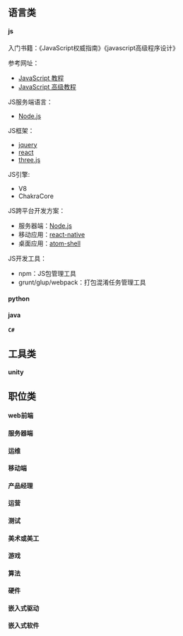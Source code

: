 ## 语言类

#### js

入门书籍：《JavaScript权威指南》《javascript高级程序设计》

参考网址：

- [JavaScript 教程](http://www.w3school.com.cn/js/index.asp)
- [JavaScript 高级教程](http://www.w3school.com.cn/js/index_pro.asp)

JS服务端语言：

- [Node.js](https://nodejs.org/en/)

JS框架：

- [jquery](http://www.w3school.com.cn/jquery/index.asp)
- [react](http://facebook.github.io/react/)
- [three.js](http://threejs.org/)

JS引擎:

- V8
- ChakraCore

JS跨平台开发方案：

- 服务器端：[Node.js](https://nodejs.org/en/)
- 移动应用：[react-native](http://facebook.github.io/react-native/)
- 桌面应用：[atom-shell](http://electron.atom.io/)

JS开发工具：

- npm：JS包管理工具
- grunt/glup/webpack：打包混淆任务管理工具

#### python

#### java

#### `C#`

## 工具类

#### unity

## 职位类

#### web前端

#### 服务器端

#### 运维

#### 移动端

#### 产品经理

#### 运营

#### 测试

#### 美术或美工

#### 游戏

#### 算法

#### 硬件

#### 嵌入式驱动

#### 嵌入式软件


